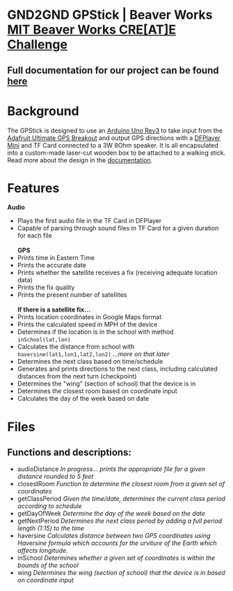 # GND2GND GPStick | Beaver Works [MIT Beaver Works CRE[AT]E Challenge](https://sites.google.com/view/beaver-works-assistive-tech/create-challenge/the-challenge)
## Full documentation for our project can be found [here](https://docs.google.com/document/d/1__1h7gW_0Egsf5SJsRBOKp1m6WEZ-hCyr1FRJ5fe9_U/edit?usp=sharing)
# Background
  The GPStick is designed to use an [Arduino Uno Rev3](https://store.arduino.cc/products/arduino-uno-rev3) to take input from the [Adafruit Ultimate GPS Breakout](https://www.adafruit.com/product/746) and output GPS directions with a [DFPlayer Mini](https://wiki.dfrobot.com/DFPlayer_Mini_SKU_DFR0299) and TF Card connected to a 3W 8Ohm speaker. It is all encapsulated into a custom-made laser-cut wooden box to be attached to a walking stick. Read more about the design in the [documentation](https://docs.google.com/document/d/1__1h7gW_0Egsf5SJsRBOKp1m6WEZ-hCyr1FRJ5fe9_U/edit?usp=sharing).
# Features
**Audio**
- Plays the first audio file in the TF Card in DFPlayer
- Capable of parsing through sound files in TF Card for a given duration for each file\
\
**GPS**
- Prints time in Eastern Time
- Prints the accurate date
- Prints whether the satellite receives a fix (receiving adequate location data)
- Prints the fix quality
- Prints the present number of satellites\
\
**If there is a satellite fix...**
- Prints location coordinates in Google Maps format
- Prints the calculated speed in MPH of the device
- Determines if the location is in the school with method `inSchool(lat,lon)`
- Calculates the distance from school with `haversine(lat1,lon1,lat2,lon2)` _...more on that later_
- Determines the next class based on time/schedule
- Generates and prints directions to the next class, including calculated distances from the next turn (checkpoint)
- Determines the "wing" (section of school) that the device is in
- Determines the closest room based on coordinate input
- Calculates the day of the week based on date

# Files
## Functions and descriptions:
- audioDistance _In progress... prints the appropriate file for a given distance rounded to 5 feet_
- closestRoom _Function to determine the closest room from a given set of coordinates_
- getClassPeriod _Given the time/date, determines the current class period according to schedule_
- getDayOfWeek _Determine the day of the week based on the date_
- getNextPeriod _Determines the next class period by adding a full period length (1:15) to the time_
- haversine _Calculates distance between two GPS coordinates using Haversine formula which accounts for the urviture of the Earth which affects longitude._
- inSchool _Determines whether a given set of coordinates is within the bounds of the school_
- wing _Determines the wing (section of school) that the device is in based on coordinate input_




